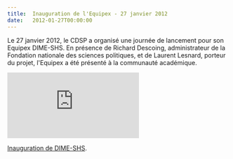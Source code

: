 ```yaml
---
title:  Inauguration de l'Equipex - 27 janvier 2012
date:   2012-01-27T00:00:00
---
```


Le 27 janvier 2012, le CDSP a organisé une journée de lancement pour son Equipex DIME-SHS.
En présence de Richard Descoing, administrateur de la Fondation nationale des sciences politiques, et de Laurent Lesnard, porteur du projet, l'Equipex a été présenté à la communauté académique.

<iframe src="https://player.vimeo.com/video/36091749?color=ffffff&byline=0&portrait=0" frameborder="0" webkitallowfullscreen mozallowfullscreen allowfullscreen></iframe>
<p><a href="https://vimeo.com/36091749">Inauguration de DIME-SHS</a>.</p>
